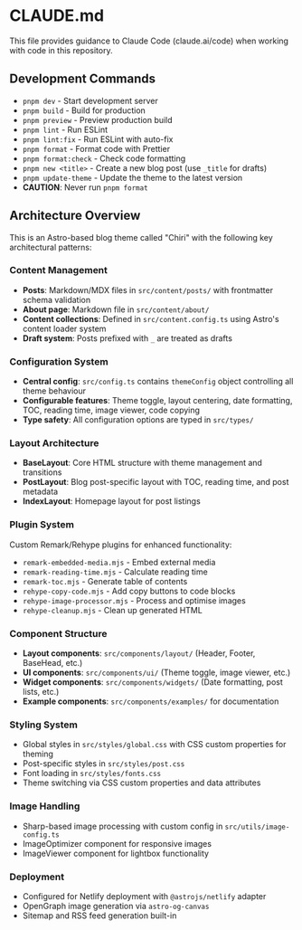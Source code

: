 # CLAUDE.md

This file provides guidance to Claude Code (claude.ai/code) when working with code in this repository.

## Development Commands

- `pnpm dev` - Start development server
- `pnpm build` - Build for production
- `pnpm preview` - Preview production build
- `pnpm lint` - Run ESLint
- `pnpm lint:fix` - Run ESLint with auto-fix
- `pnpm format` - Format code with Prettier
- `pnpm format:check` - Check code formatting
- `pnpm new <title>` - Create a new blog post (use `_title` for drafts)
- `pnpm update-theme` - Update the theme to the latest version
- **CAUTION**: Never run `pnpm format`

## Architecture Overview

This is an Astro-based blog theme called "Chiri" with the following key architectural patterns:

### Content Management
- **Posts**: Markdown/MDX files in `src/content/posts/` with frontmatter schema validation
- **About page**: Markdown file in `src/content/about/`
- **Content collections**: Defined in `src/content.config.ts` using Astro's content loader system
- **Draft system**: Posts prefixed with `_` are treated as drafts

### Configuration System
- **Central config**: `src/config.ts` contains `themeConfig` object controlling all theme behaviour
- **Configurable features**: Theme toggle, layout centering, date formatting, TOC, reading time, image viewer, code copying
- **Type safety**: All configuration options are typed in `src/types/`

### Layout Architecture
- **BaseLayout**: Core HTML structure with theme management and transitions
- **PostLayout**: Blog post-specific layout with TOC, reading time, and post metadata
- **IndexLayout**: Homepage layout for post listings

### Plugin System
Custom Remark/Rehype plugins for enhanced functionality:
- `remark-embedded-media.mjs` - Embed external media
- `remark-reading-time.mjs` - Calculate reading time
- `remark-toc.mjs` - Generate table of contents
- `rehype-copy-code.mjs` - Add copy buttons to code blocks
- `rehype-image-processor.mjs` - Process and optimise images
- `rehype-cleanup.mjs` - Clean up generated HTML

### Component Structure
- **Layout components**: `src/components/layout/` (Header, Footer, BaseHead, etc.)
- **UI components**: `src/components/ui/` (Theme toggle, image viewer, etc.)
- **Widget components**: `src/components/widgets/` (Date formatting, post lists, etc.)
- **Example components**: `src/components/examples/` for documentation

### Styling System
- Global styles in `src/styles/global.css` with CSS custom properties for theming
- Post-specific styles in `src/styles/post.css`
- Font loading in `src/styles/fonts.css`
- Theme switching via CSS custom properties and data attributes

### Image Handling
- Sharp-based image processing with custom config in `src/utils/image-config.ts`
- ImageOptimizer component for responsive images
- ImageViewer component for lightbox functionality

### Deployment
- Configured for Netlify deployment with `@astrojs/netlify` adapter
- OpenGraph image generation via `astro-og-canvas`
- Sitemap and RSS feed generation built-in